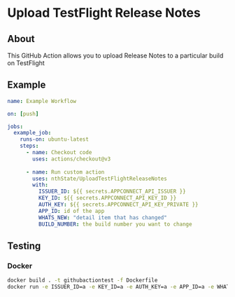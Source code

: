 # Upload TestFlight Release Notes

## About

This GitHub Action allows you to upload Release Notes to a particular build on TestFlight

## Example

```yml
name: Example Workflow

on: [push]

jobs:
  example_job:
    runs-on: ubuntu-latest
    steps:
      - name: Checkout code
        uses: actions/checkout@v3
      
      - name: Run custom action
        uses: nthState/UploadTestFlightReleaseNotes
        with:
          ISSUER_ID: ${{ secrets.APPCONNECT_API_ISSUER }}
          KEY_ID: ${{ secrets.APPCONNECT_API_KEY_ID }}
          AUTH_KEY: ${{ secrets.APPCONNECT_API_KEY_PRIVATE }}
          APP_ID: id of the app
          WHATS_NEW: "detail item that has changed"
          BUILD_NUMBER: the build number you want to change

```

## Testing

### Docker

```bash
docker build . -t githubactiontest -f Dockerfile
docker run -e ISSUER_ID=a -e KEY_ID=a -e AUTH_KEY=a -e APP_ID=a -e WHATS_NEW=a -e BUILD_NUMBER=a -d githubactiontest
```